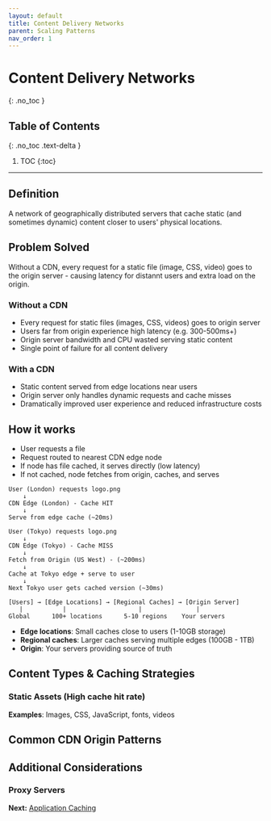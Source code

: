 ```yaml
---
layout: default
title: Content Delivery Networks
parent: Scaling Patterns
nav_order: 1
---
```


# Content Delivery Networks
{: .no_toc }

## Table of Contents
{: .no_toc .text-delta }

1. TOC
{:toc}

---

## Definition ##

A network of geographically distributed servers that cache static (and sometimes dynamic) content closer to users' physical locations.

## Problem Solved ##

Without a CDN, every request for a static file (image, CSS, video) goes to the origin server - causing latency for distannt users and extra load on the origin.

### Without a CDN ###
* Every request for static files (images, CSS, videos) goes to origin server
* Users far from origin experience high latency (e.g. 300-500ms+)
* Origin server bandwidth and CPU wasted serving static content
* Single point of failure for all content delivery

### With a CDN ###
* Static content served from edge locations near users
* Origin server only handles dynamic requests and cache misses
* Dramatically improved user experience and reduced infrastructure costs

## How it works ##
* User requests a file
* Request routed to nearest CDN edge node
* If node has file cached, it serves directly (low latency)
* If not cached, node fetches from origin, caches, and serves
```
User (London) requests logo.png
    ↓
CDN Edge (London) - Cache HIT
    ↓
Serve from edge cache (~20ms)

User (Tokyo) requests logo.png  
    ↓
CDN Edge (Tokyo) - Cache MISS
    ↓
Fetch from Origin (US West) - (~200ms)
    ↓
Cache at Tokyo edge + serve to user
    ↓
Next Tokyo user gets cached version (~30ms)
```
```
[Users] → [Edge Locations] → [Regional Caches] → [Origin Server]
   |           |                    |               |
Global      100+ locations      5-10 regions    Your servers
```

* **Edge locations**: Small caches close to users (1-10GB storage)
* **Regional caches**: Larger caches serving multiple edges (100GB - 1TB)
* **Origin**: Your servers providing source of truth

## Content Types & Caching Strategies ##

### Static Assets (High cache hit rate) ###
**Examples**: Images, CSS, JavaScript, fonts, videos


## Common CDN Origin Patterns ##

## Additional Considerations ##

### Proxy Servers ###

**Next:** [Application Caching](application-caching.html)